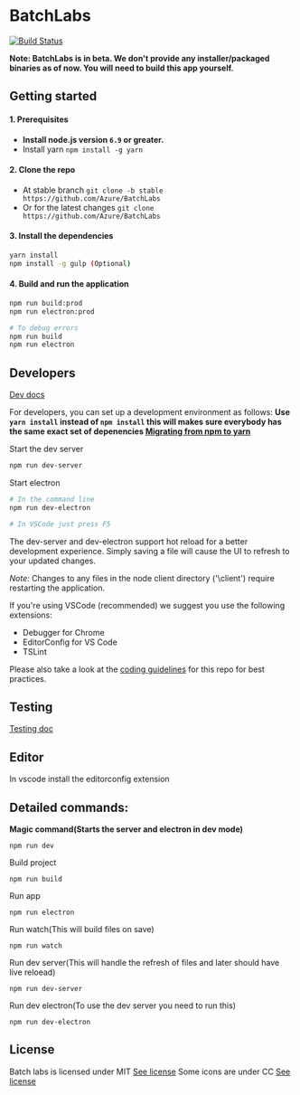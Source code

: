 # BatchLabs
[![Build Status](https://travis-ci.org/Azure/BatchLabs.svg?branch=master)](https://travis-ci.org/Azure/BatchLabs)

**Note: BatchLabs is in beta. We don't provide any installer/packaged binaries as of now. You will need to build this app yourself.**

## Getting started
#### 1. Prerequisites
- **Install node.js version `6.9` or greater.**
- Install yarn `npm install -g yarn`

#### 2. Clone the repo
- At stable branch `git clone -b stable https://github.com/Azure/BatchLabs`
- Or for the latest changes `git clone https://github.com/Azure/BatchLabs`

#### 3. Install the dependencies
```bash
yarn install
npm install -g gulp (Optional)
```

#### 4. Build and run the application
```bash
npm run build:prod
npm run electron:prod

# To debug errors
npm run build
npm run electron
```

## Developers
[Dev docs](docs/readme.md)

For developers, you can set up a development environment as follows:
**Use `yarn install` instead of `npm install` this will makes sure everybody has the same exact set of depenencies [Migrating from npm to yarn](https://yarnpkg.com/lang/en/docs/migrating-from-npm/)**

Start the dev server
```bash
npm run dev-server
```

Start electron
```bash
# In the command line
npm run dev-electron

# In VSCode just press F5
```

The dev-server and dev-electron support hot reload for a better development experience. Simply saving a file will cause the UI to refresh to your updated changes.

*Note:* Changes to any files in the node client directory ('\client\') require restarting the application.

If you're using VSCode (recommended) we suggest you use the following extensions:
* Debugger for Chrome
* EditorConfig for VS Code
* TSLint

Please also take a look at the [coding guidelines](coding-guidelines.md) for this repo for best practices.

## Testing

[Testing doc](docs/testing.md)

## Editor

In vscode install the editorconfig extension

## Detailed commands:
**Magic command(Starts the server and electron in dev mode)**
```
npm run dev
```

Build project
```
npm run build
```

Run app
```
npm run electron
```

Run watch(This will build files on save)
```
npm run watch
```

Run dev server(This will handle the refresh of files and later should have live reloead)
```
npm run dev-server
```

Run dev electron(To use the dev server you need to run this)
```
npm run dev-electron
```

## License

Batch labs is licensed under MIT [See license](LICENSE)
Some icons are under CC [See license](app/assets/images/icons/LICENSE)
